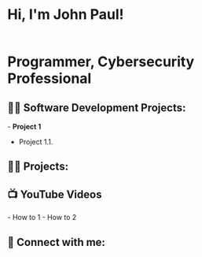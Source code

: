 <h1>Hi, I'm John Paul! 

<br/>Programmer</a>, Cybersecurity Professional</a></h1>

<h2>👨‍💻 Software Development Projects:</h2>
- <b>Project 1</b>

- Project 1.1.
   
<h2>👨‍💻 Projects:</h2>



<h2>📺 YouTube Videos</h2>
- How to 1
- How to 2 

<h2> 🤳 Connect with me:</h2>



